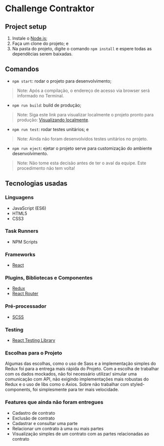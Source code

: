 # Challenge Contraktor

## Project setup
1. Instale o [Node.js](https://nodejs.org/en/);
2. Faça um clone do projeto; e
3. Na pasta do projeto, digite o comando `npm install` e espere todas as dependêcias serem baixadas.

## Comandos
* `npm start`: rodar o projeto para desenvolvimento;
> Note: Após a compilação, o endereço de acesso via browser será informado no Terminal.
* `npm run build`: build de produção;
> Note: Siga este link para visualizar localmente o projeto pronto para produção: [Visualizando localmente](https://create-react-app.dev/docs/deployment/).
* `npm run test`: rodar testes unitários; e
> Note: Ainda não foram desenvolvidos testes unitários no projeto.
* `npm run eject`: ejetar o projeto serve para customização do ambiente desenvolvimento.
> Note: Não tome esta decisão antes de ter o aval da equipe. Este procedimento não tem volta!

## Tecnologias usadas

### Linguagens
* JavaScript (ES6)
* HTML5
* CSS3

### Task Runners
* NPM Scripts

### Frameworks
* [React](https://pt-br.reactjs.org/)

### Plugins, Bibliotecas e Componentes
* [Redux](https://redux.js.org/)
* [React Router](https://reactrouter.com/)

### Pré-processador
* [SCSS](https://sass-lang.com/)

### Testing
* [React Testing Library](https://testing-library.com/)

### Escolhas para o Projeto
Algumas das escolhas, como o uso de Sass e a implementação simples do Redux foi para a entrega mais rápida do Projeto. Com a escolha de trabalhar com os dados mockados, não foi necessário utilizar/ simular uma comunicação com API, não exigindo implementações mais robustas do Redux e o uso de libs como o Axios. Sobre não trabalhar com styled-components, foi simplesmente para ter mais velocidade.

### Features que ainda não foram entregues
* Cadastro de contrato
* Exclusão de contrato
* Cadastrar e consultar uma parte
* Relacionar um contrato à uma ou mais partes
* Visualização simples de um contrato com as partes relacionadas ao contrato